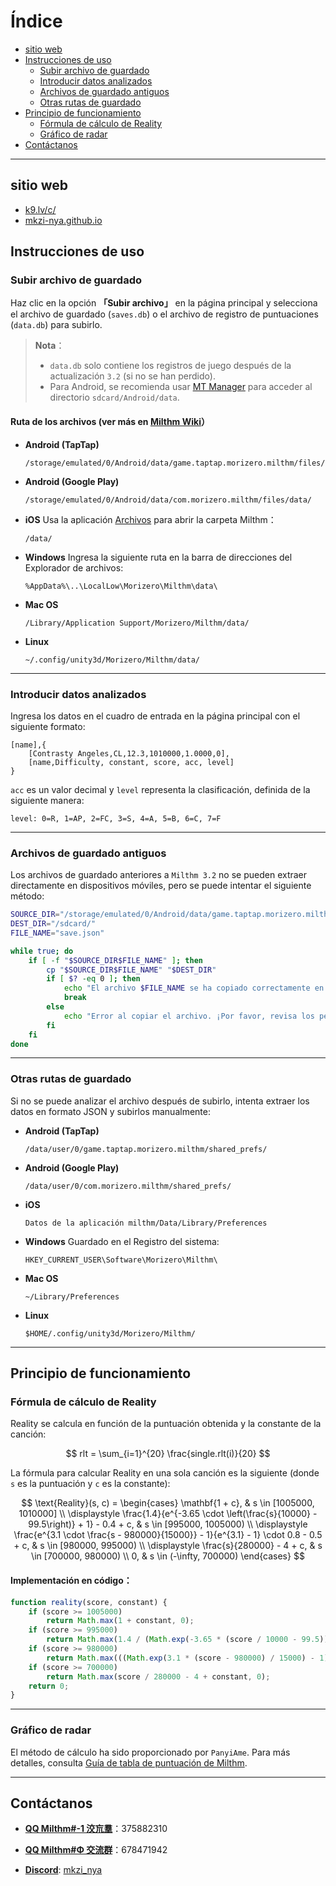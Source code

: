 
# Índice
- [sitio web](#sitio-web)
- [Instrucciones de uso](#instrucciones-de-uso)
  - [Subir archivo de guardado](#subir-archivo-de-guardado)
  - [Introducir datos analizados](#introducir-datos-analizados)
  - [Archivos de guardado antiguos](#archivos-de-guardado-antiguos)
  - [Otras rutas de guardado](#otras-rutas-de-guardado)
- [Principio de funcionamiento](#principio-de-funcionamiento)
  - [Fórmula de cálculo de Reality](#fórmula-de-cálculo-de-reality)
  - [Gráfico de radar](#gráfico-de-radar)
- [Contáctanos](#contáctanos)

---

## sitio web
  - [k9.lv/c/](http://k9.lv/c/)
  - [mkzi-nya.github.io](https://mkzi-nya.github.io/milthm-calculator-web/index.html)

## Instrucciones de uso

### Subir archivo de guardado

Haz clic en la opción **「Subir archivo」** en la página principal y selecciona el archivo de guardado (`saves.db`) o el archivo de registro de puntuaciones (`data.db`) para subirlo.

> **Nota**：
> - `data.db` solo contiene los registros de juego después de la actualización `3.2` (si no se han perdido).
> - Para Android, se recomienda usar [MT Manager](https://mt2.cn/) para acceder al directorio `sdcard/Android/data`.

#### **Ruta de los archivos (ver más en [Milthm Wiki](https://milthm.fandom.com/wiki/Data_File)）**

- **Android (TapTap)**
  ```text
  /storage/emulated/0/Android/data/game.taptap.morizero.milthm/files/data/
  ```
- **Android (Google Play)**
  ```text
  /storage/emulated/0/Android/data/com.morizero.milthm/files/data/
  ```
- **iOS**
  Usa la aplicación [Archivos](https://support.apple.com/es-es/102570) para abrir la carpeta Milthm：
  ```text
  /data/
  ```
- **Windows**
  Ingresa la siguiente ruta en la barra de direcciones del Explorador de archivos:
  ```text
  %AppData%\..\LocalLow\Morizero\Milthm\data\
  ```
- **Mac OS**
  ```text
  /Library/Application Support/Morizero/Milthm/data/
  ```
- **Linux**
  ```text
  ~/.config/unity3d/Morizero/Milthm/data/
  ```

---

### Introducir datos analizados

Ingresa los datos en el cuadro de entrada en la página principal con el siguiente formato:

```text
[name],{
    [Contrasty Angeles,CL,12.3,1010000,1.0000,0],
    [name,Difficulty, constant, score, acc, level]
}
```

`acc` es un valor decimal y `level` representa la clasificación, definida de la siguiente manera:

```text
level: 0=R, 1=AP, 2=FC, 3=S, 4=A, 5=B, 6=C, 7=F
```

---

### Archivos de guardado antiguos

Los archivos de guardado anteriores a `Milthm 3.2` no se pueden extraer directamente en dispositivos móviles, pero se puede intentar el siguiente método:

```sh
SOURCE_DIR="/storage/emulated/0/Android/data/game.taptap.morizero.milthm/files/"
DEST_DIR="/sdcard/"
FILE_NAME="save.json"

while true; do
    if [ -f "$SOURCE_DIR$FILE_NAME" ]; then
        cp "$SOURCE_DIR$FILE_NAME" "$DEST_DIR"
        if [ $? -eq 0 ]; then
            echo "El archivo $FILE_NAME se ha copiado correctamente en /sdcard/"
            break
        else
            echo "Error al copiar el archivo. ¡Por favor, revisa los permisos!"
        fi
    fi
done
```

---

### Otras rutas de guardado

Si no se puede analizar el archivo después de subirlo, intenta extraer los datos en formato JSON y subirlos manualmente:

- **Android (TapTap)**
  ```text
  /data/user/0/game.taptap.morizero.milthm/shared_prefs/
  ```
- **Android (Google Play)**
  ```text
  /data/user/0/com.morizero.milthm/shared_prefs/
  ```
- **iOS**
  ```text
  Datos de la aplicación milthm/Data/Library/Preferences
  ```
- **Windows**
  Guardado en el Registro del sistema:
  ```text
  HKEY_CURRENT_USER\Software\Morizero\Milthm\
  ```
- **Mac OS**
  ```text
  ~/Library/Preferences
  ```
- **Linux**
  ```text
  $HOME/.config/unity3d/Morizero/Milthm/
  ```

---

## Principio de funcionamiento

### Fórmula de cálculo de Reality

Reality se calcula en función de la puntuación obtenida y la constante de la canción:

$$
rlt = \sum_{i=1}^{20} \frac{single.rlt(i)}{20}
$$

La fórmula para calcular Reality en una sola canción es la siguiente (donde `s` es la puntuación y `c` es la constante):


$$
\text{Reality}(s, c) =
\begin{cases} 
\mathbf{1 + c}, & s \in [1005000, 1010000] \\
\displaystyle \frac{1.4}{e^{-3.65 \cdot \left(\frac{s}{10000} - 99.5\right)} + 1} - 0.4 + c, 
& s \in [995000, 1005000) \\
\displaystyle \frac{e^{3.1 \cdot \frac{s - 980000}{15000}} - 1}{e^{3.1} - 1} \cdot 0.8 - 0.5 + c, 
& s \in [980000, 995000) \\
\displaystyle \frac{s}{280000} - 4 + c, & s \in [700000, 980000) \\
0, & s \in (-\infty, 700000)
\end{cases}
$$


#### Implementación en código：
```js
function reality(score, constant) {
    if (score >= 1005000)
        return Math.max(1 + constant, 0);
    if (score >= 995000) 
        return Math.max(1.4 / (Math.exp(-3.65 * (score / 10000 - 99.5)) + 1) - 0.4 + constant, 0);
    if (score >= 980000) 
        return Math.max(((Math.exp(3.1 * (score - 980000) / 15000) - 1) / (Math.exp(3.1) - 1)) * 0.8 - 0.5 + constant, 0);
    if (score >= 700000) 
        return Math.max(score / 280000 - 4 + constant, 0);
    return 0;
}
```

---

### Gráfico de radar

El método de cálculo ha sido proporcionado por `PanyiAme`. Para más detalles, consulta [Guía de tabla de puntuación de Milthm](https://wwp.lanzoup.com/iZ59A2j8nbpe).

---

## Contáctanos

- **[QQ Milthm#-1 洨巟羣](https://qm.qq.com/q/Utb6sNDvki)**：375882310

- **[QQ Milthm#Φ 交流群](https://qm.qq.com/q/fIErsKKz3a)**：678471942

- **[Discord](https://discord.gg/66qthKHw)**: [mkzi_nya](https://discord.gg/66qthKHw)
